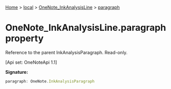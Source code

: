 [Home](./index) &gt; [local](local.md) &gt; [OneNote\_InkAnalysisLine](local.onenote_inkanalysisline.md) &gt; [paragraph](local.onenote_inkanalysisline.paragraph.md)

# OneNote\_InkAnalysisLine.paragraph property

Reference to the parent InkAnalysisParagraph. Read-only. 

 \[Api set: OneNoteApi 1.1\]

**Signature:**
```javascript
paragraph: OneNote.InkAnalysisParagraph
```
